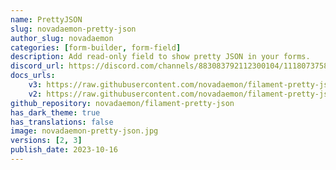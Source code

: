 ```yaml
---
name: PrettyJSON
slug: novadaemon-pretty-json
author_slug: novadaemon
categories: [form-builder, form-field]
description: Add read-only field to show pretty JSON in your forms.
discord_url: https://discord.com/channels/883083792112300104/1118073758809333800
docs_urls:
    v3: https://raw.githubusercontent.com/novadaemon/filament-pretty-json/2.x/README.md
    v2: https://raw.githubusercontent.com/novadaemon/filament-pretty-json/1.x/README.md
github_repository: novadaemon/filament-pretty-json
has_dark_theme: true
has_translations: false
image: novadaemon-pretty-json.jpg
versions: [2, 3]
publish_date: 2023-10-16
---
```

